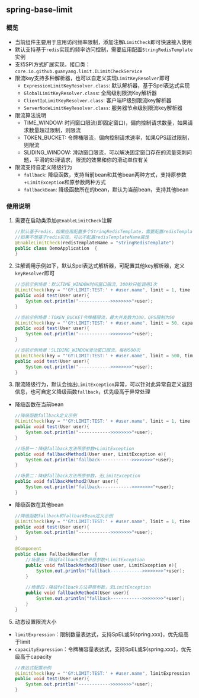 ## spring-base-limit

### 概览
- 当前组件主要用于应用访问频率限制，添加注解`LimitCheck`即可快速接入使用
- 默认支持基于`redis`实现的频率访问控制，需要应用配置`StringRedisTemplate`实例
- 支持SPI方式扩展实现，接口类：`core.io.github.guanyang.limit.ILimitCheckService`
- 限流key支持多种解析器，也可以自定义实现`LimitKeyResolver`即可
  - `ExpressionLimitKeyResolver.class`: 默认解析器，基于Spel表达式实现
  - `GlobalLimitKeyResolver.class`: 全局级别限流Key解析器
  - `ClientIpLimitKeyResolver.class`: 客户端IP级别限流key解析器
  - `ServerNodeLimitKeyResolver.class`: 服务器节点级别限流key解析器
- 限流算法说明
  - TIME_WINDOW: 时间窗口限流(即固定窗口)，偏向控制请求数量，如果请求数量超过限制，则限流
  - TOKEN_BUCKET: 令牌桶限流，偏向控制请求速率，如果QPS超过限制，则限流
  - SLIDING_WINDOW: 滑动窗口限流，可以解决固定窗口存在的流量突刺问题，平滑的处理请求，限流的效果和你的滑动单位有关
- 限流支持自定义降级行为
  - `fallback`: 降级函数，支持当前bean和其他bean两种方式，支持原参数+`LimitException`和原参数两种方式
  - `fallbackBean`: 降级函数所在的bean，默认为当前bean，支持其他bean

### 使用说明
1. 需要在启动类添加`@EnableLimitCheck`注解
    ```java
    //默认基于redis，如果应用配置多个StringRedisTemplate，需要配置redisTemplateName属性指定bean
    //如果不想基于redis实现，可以不配置redisTemplateName属性
    @EnableLimitCheck(redisTemplateName = "stringRedisTemplate")
    public class DemoApplication  {
    }
    ```
2. 注解调用示例如下，默认Spel表达式解析器，可配置其他key解析器，定义`keyResolver`即可
    ```java
    //当前示例场景：默认TIME_WINDOW时间窗口限流，300秒只能调用1次
    @LimitCheck(key = "'GY:LIMIT:TEST:' + #user.name", limit = 1, time = 300)
    public void test(User user){
        System.out.println("------------>>>>>>>>"+user);
    }
   
    //当前示例场景：TOKEN_BUCKET令牌桶限流，最大并发数为100，QPS限制为50
    @LimitCheck(key = "'GY:LIMIT:TEST:' + #user.name", limit = 50, capacity = 100, typeEnum = LimitTypeEnum.TOKEN_BUCKET)
    public void test(User user){
        System.out.println("------------>>>>>>>>"+user);
    }
   
    //当前示例场景：SLIDING_WINDOW滑动窗口限流，每秒500次
    @LimitCheck(key = "'GY:LIMIT:TEST:' + #user.name", limit = 500, time = 1, typeEnum = LimitTypeEnum.SLIDING_WINDOW)
    public void test(User user){
        System.out.println("------------>>>>>>>>"+user);
    }
    ```
3. 限流降级行为，默认会抛出`LimitException`异常，可以针对此异常自定义返回信息，也可自定义降级函数`fallback`，优先级高于异常处理
- 降级函数在当前bean
    ```java
    //降级函数fallback定义示例
    @LimitCheck(key = "'GY:LIMIT:TEST:' + #user.name", limit = 1, time = 300, fallback = "fallbackMethod1")
    public void test(User user){
        System.out.println("------------>>>>>>>>"+user);
    }
   
    //场景一：降级fallback方法带原参数+LimitException
    public void fallbackMethod1(User user, LimitException e){
        System.out.println("fallback------------>>>>>>>>"+user);
    }
   
    //场景二：降级fallback方法带原参数，无LimitException
    public void fallbackMethod2(User user){
        System.out.println("fallback------------>>>>>>>>"+user);
    }
    ```
- 降级函数在其他bean
    ```java
    //降级函数fallback和fallbackBean定义示例
    @LimitCheck(key = "'GY:LIMIT:TEST:' + #user.name", limit = 1, time = 300, fallback = "fallbackMethod3", fallbackBean = FallbackHandler.class)
    public void test(User user){
        System.out.println("------------>>>>>>>>"+user);
    }
    
    @Component
    public class FallbackHandler  {
        //场景三：降级fallback方法带原参数+LimitException
        public void fallbackMethod3(User user, LimitException e){
            System.out.println("fallback------------>>>>>>>>"+user);
        }
        
        //场景四：降级fallback方法带原参数，无LimitException
        public void fallbackMethod4(User user){
            System.out.println("fallback------------>>>>>>>>"+user);
        }
    }
    ```

5. 动态设置限流大小
- `limitExpression`：限制数量表达式，支持SpEL或${spring.xxx}，优先级高于limit
- `capacityExpression`：令牌桶容量表达式，支持SpEL或${spring.xxx}，优先级高于capacity
    ```java
    //表达式配置示例
    @LimitCheck(key = "'GY:LIMIT:TEST:' + #user.name", limitExpression = "${limitCheck.limit:1}", time = 300, fallback = "fallbackMethod3", fallbackBean = FallbackHandler.class)
    public void test(User user){
        System.out.println("------------>>>>>>>>"+user);
    }
    ```

